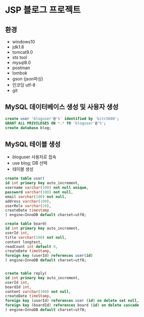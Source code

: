 # JSP 블로그 프로젝트

## 환경
- windows10
- jdk1.8
- tomcat9.0
- sts tool
- mysql8.0
- postman
- lombok
- gson (json파싱)
- 인코딩 utf-8
- git


## MySQL 데이터베이스 생성 및 사용자 생성

```sql
create user 'bloguser'@'%' identified by 'bitc5600';
GRANT ALL PRIVILEGES ON *.* TO 'bloguser'@'%';
create database blog;
```

## MySQL 테이블 생성


- bloguser 사용자로 접속
- use blog; DB 선택
- 테이블 생성

```sql
create table user(
id int primary key auto_increment,
username varchar(100) not null unique,
password varchar(100) not null,
email varchar(100) not null,
address varchar(100),
userRole varchar(20),
createDate timestamp
) engine=InnoDB default charset=utf8;

create table board(
id int primary key auto_increment,
userId int,
title varchar(100) not null,
content longtext,
readCount int default 0,
createDate timeStamp,
foreign key (userId) references user(id)
) engine=InnoDB default charset=utf8;


create table reply(
id int primary key auto_increment,
userId int,
boardId int,
content varchar(300) not null,
createDate timeStamp,
foreign key (userId) references user (id) on delete set null,
foreign key (boardId) references board (id) on delete cascade
) engine=InnoDB default charset=utf8;
```